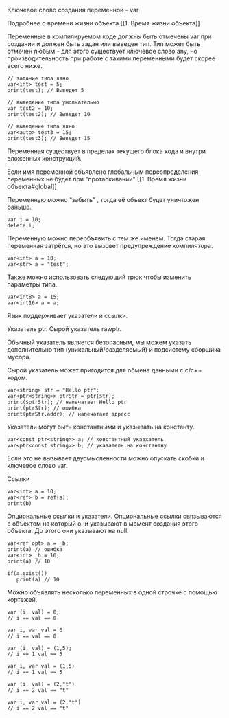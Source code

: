 Ключевое слово создания переменной - var

Подробнее о времени жизни объекта [[1. Время жизни объекта]]

Переменные в компилируемом коде должны быть отмечены var при создании и должен быть задан или выведен тип. Тип может быть отмечен любым - для этого существует ключевое слово any, но производительность при работе с такими переменными будет скорее всего ниже.

```
// задание типа явно
var<int> test = 5;
print(test); // Выведет 5

// выведение типа умолчательно
var test2 = 10;
print(test2); // Выведет 10

// выведение типа явно
var<auto> test3 = 15;
print(test3); // Выведет 15
```

Переменная существует в пределах текущего блока кода и внутри вложенных конструкций.



Если имя переменной объявлено глобальным переопределения
переменных не будет при "протаскивании" [[1. Время жизни объекта#global]]

Переменную можно "забыть" , тогда её объект будет уничтожен раньше.

```
var i = 10;
delete i;
```

Переменную можно переобъявить с тем же именем. Тогда старая переменная затрётся, но это вызовет предупреждение компилятора.

```
var<int> a = 10;
var<str> a = "test";
```

Также можно использовать следующий трюк чтобы
изменить параметры типа.
```
var<int8> a = 15;
var<int16> a = a;
```

Язык поддерживает указатели и ссылки.

Указатель ptr. Сырой указатель rawptr.

Обычный указатель является безопасным, мы можем указать дополнительно тип (уникальный/разделяемый) и подсистему сборщика мусора.

Сырой указатель может пригодится для обмена данными с с/с++ кодом.

```
var<string> str = "Hello ptr";
var<ptr<string>> ptrStr = ptr(str);
print($ptrStr); // напечатает Hello ptr
print(ptrStr); // ошибка 
print(ptrStr.addr); // напечатает адресс
```

Указатели могут быть константными и указывать на константу.

```
var<const ptr<string>> a; // константный указхатель
var<ptr<const string>> b; // указатель на константну
```

Если это не вызывает двусмысленности можно опускать скобки и ключевое слово var.

Ссылки

```
var<int> a = 10;
var<ref> b = ref(a);
print(b)
```

Опциональные ссылки и указатели. Опциональные ссылки связываются с объектом на который они указывают в момент создания этого объекта. До этого они указывают на null.

```
var<ref opt> a = _b;
print(a) // ошибка
var<int> _b = 10;
print(a) // 10

if(a.exist())
   print(a) // 10
```


Можно объявлять несколько переменных в одной строчке с помощью кортежей.

```
var (i, val) = 0;
// i == val == 0

var i, var val = 0
// i == val == 0

var (i, val) = (1,5);
// i == 1 val == 5

var i, var val = (1,5)
// i == 1 val == 5

var (i, val) = (2,"t")
// i == 2 val == "t"

var i, var val = (2,"t")
// i == 2 val == "t"
```

  
